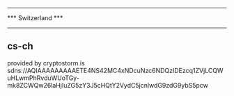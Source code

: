 *******************
*** Switzerland ***
*******************


## cs-ch
provided by cryptostorm.is
sdns://AQIAAAAAAAAAETE4NS42MC4xNDcuNzc6NDQzIDEzcq1ZVjLCQWuHLwmPhRvduWUoTGy-mk8ZCWQw26laHjIuZG5zY3J5cHQtY2VydC5jcnlwdG9zdG9ybS5pcw
